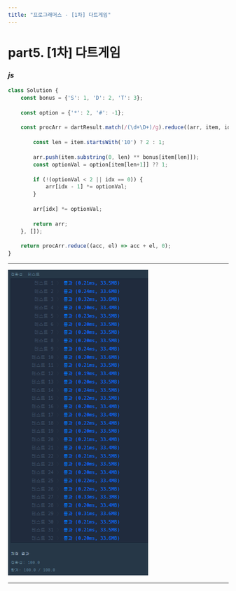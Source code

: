 ```yaml
---
title: "프로그래머스 - [1차] 다트게임"
---
```



# __part5. [1차] 다트게임__


### _js_
```js 
class Solution {
	const bonus = {'S': 1, 'D': 2, 'T': 3};

	const option = {'*': 2, '#': -1};

	const procArr = dartResult.match(/(\d+\D+)/g).reduce((arr, item, idx) => {

		const len = item.startsWith('10') ? 2 : 1;

		arr.push(item.substring(0, len) ** bonus[item[len]]);
		const optionVal = option[item[len+1]] ?? 1;

		if (!(optionVal < 2 || idx == 0)) {
			arr[idx - 1] *= optionVal;
		}

		arr[idx] *= optionVal;

		return arr;
	}, []);

	return procArr.reduce((acc, el) => acc + el, 0);
} 
```
<hr/>

![실행결과](/assets/img/2023-07-06-prog5.png)

<hr/>
